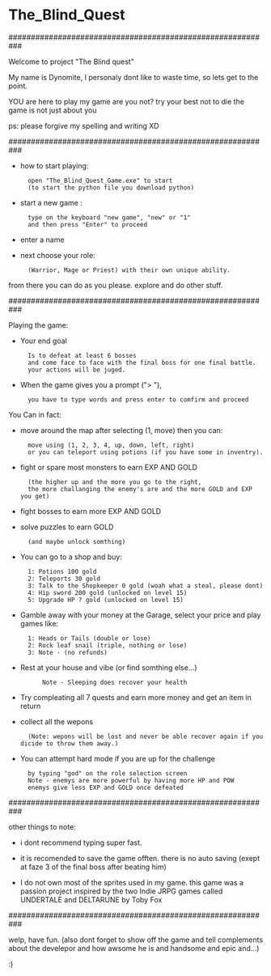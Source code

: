 # The_Blind_Quest

###########################################################

Welcome to project "The Blind quest"

My name is Dynomite,
I personaly dont like to waste time, so lets get to the point.

YOU are here to play my game are you not?
try your best not to die
the game is not just about you

ps: please forgive my spelling and writing XD

###########################################################

* how to start playing:
	
		open "The_Blind_Quest_Game.exe" to start 
  		(to start the python file you download python)

* start a new game :
  		
		type on the keyboard "new game", "new" or "1"
  		and then press "Enter" to proceed

* enter a name

* next choose your role:
 
 		(Warrior, Mage or Priest) with their own unique ability.

from there you can do as you please. explore and do other stuff.

###########################################################

Playing the game:

* Your end goal
 
 		Is to defeat at least 6 bosses
  		and come face to face with the final boss for one final battle.
  		your actions will be juged.

* When the game gives you a prompt ("> "),
 
  		you have to type words and press enter to comfirm and proceed

You Can in fact:

* move around the map after selecting (1, move) then you can: 
 		
		move using (1, 2, 3, 4, up, down, left, right)
  		or you can teleport using potions (if you have some in inventry).  

* fight or spare most monsters to earn EXP AND GOLD 

		(the higher up and the more you go to the right, 
		the more challanging the enemy's are and the more GOLD and EXP you get)

* fight bosses to earn more EXP AND GOLD

* solve puzzles to earn GOLD 

		(and maybe unlock somthing)

* You can go to a shop and buy:

		1: Potions 100 gold
		2: Teleports 30 gold
		3: Talk to the Shopkeeper 0 gold (woah what a steal, please dont)
		4: Hip sword 200 gold (unlocked on level 15)
		5: Upgrade HP ? gold (unlocked on level 15)
	
* Gamble away with your money at the Garage, select your price and play games like:
	
		1: Heads or Tails (double or lose)
		2: Rock leaf snail (triple, nothing or lose)
		3: Note - (no refunds)

* Rest at your house and vibe (or find somthing else...)

      		Note - Sleeping does recover your health

* Try compleating all 7 quests and earn more money and get an item in return

* collect all the wepons

  		(Note: wepons will be lost and never be able recover again if you dicide to throw them away.)

* You can attempt hard mode if you are up for the challenge
	
		by typing "god" on the role selection screen
   		Note - enemys are more powerful by having more HP and POW
	   	enemys give less EXP and GOLD once defeated

###########################################################

other things to note:
* i dont recommend typing super fast.  

* it is recomended to save the game offten. there is no auto saving 
  (exept at faze 3 of the final boss after beating him)
 
* I do not own most of the sprites used in my game.
  this game was a passion project inspired by the two Indie JRPG games
  called UNDERTALE and DELTARUNE by Toby Fox

###########################################################

welp, have fun.
(also dont forget to show off the game and tell complements about the develepor 
and how awsome he is and handsome and epic and...)

:)

